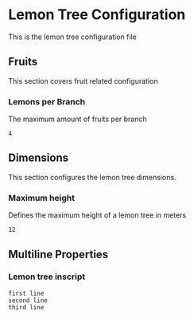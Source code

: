 # Lemon Tree Configuration

This is the lemon tree configuration file

## Fruits

This section covers fruit related configuration

### Lemons per Branch

The maximum amount of fruits per branch

```property:tree.branch.fruits.max
4
```

## Dimensions

This section configures the lemon tree dimensions.

### Maximum height

Defines the maximum height of a lemon tree in meters

```property:tree.dimension.height.max
12
```

## Multiline Properties

### Lemon tree inscript

```property:tree.inscript
first line
second line
third line
```
